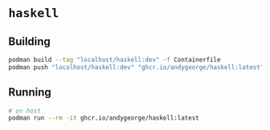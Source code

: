 # `haskell`

## Building

```sh
podman build --tag "localhost/haskell:dev" -f Containerfile
podman push "localhost/haskell:dev" "ghcr.io/andygeorge/haskell:latest"
```

## Running

```sh
# on host
podman run --rm -it ghcr.io/andygeorge/haskell:latest
```
